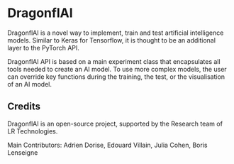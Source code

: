 # DragonflAI

DragonflAI is a novel way to implement, train and test artificial intelligence models. Similar to Keras for Tensorflow, it is thought to be an additional layer to the PyTorch API. 

DragonflAI API is based on a main experiment class that encapsulates all tools needed to create an AI model. To use more complex models, the user can override key functions during the training, the test, or the visualisation of an AI model.


## Credits

DragonflAI is an open-source project, supported by the Research team of LR Technologies.

Main Contributors: Adrien Dorise, Edouard Villain, Julia Cohen, Boris Lenseigne
